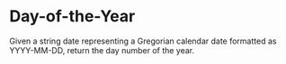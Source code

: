 # Day-of-the-Year
Given a string date representing a Gregorian calendar date formatted as YYYY-MM-DD, return the day number of the year.
